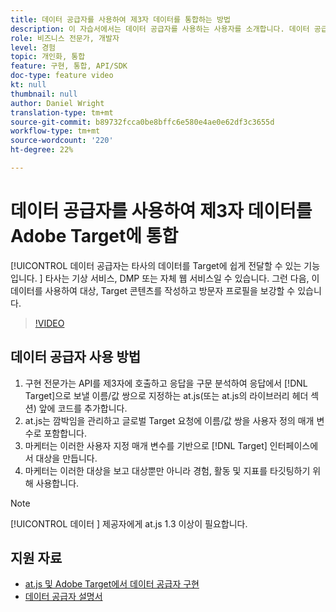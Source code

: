 ```yaml
---
title: 데이터 공급자를 사용하여 제3자 데이터를 통합하는 방법
description: 이 자습서에서는 데이터 공급자를 사용하는 사용자를 소개합니다. 데이터 공급자 기능을 사용하여 제3자의 데이터를 Adobe Target으로 쉽게 전달하는 방법을 알아봅니다.
role: 비즈니스 전문가, 개발자
level: 경험
topic: 개인화, 통합
feature: 구현, 통합, API/SDK
doc-type: feature video
kt: null
thumbnail: null
author: Daniel Wright
translation-type: tm+mt
source-git-commit: b89732fcca0be8bffc6e580e4ae0e62df3c3655d
workflow-type: tm+mt
source-wordcount: '220'
ht-degree: 22%

---
```



# 데이터 공급자를 사용하여 제3자 데이터를 Adobe Target에 통합

[!UICONTROL 데이터 공급자는 타사의 데이터를 Target에 쉽게 전달할 수 있는 기능입니다.  ]  타사는 기상 서비스, DMP 또는 자체 웹 서비스일 수 있습니다. 그런 다음, 이 데이터를 사용하여 대상, Target 콘텐츠를 작성하고 방문자 프로필을 보강할 수 있습니다.

>[!VIDEO](https://video.tv.adobe.com/v/22349/?quality=12)

## 데이터 공급자 사용 방법

1. 구현 전문가는 API를 제3자에 호출하고 응답을 구문 분석하여 응답에서 [!DNL Target]으로 보낼 이름/값 쌍으로 지정하는 at.js(또는 at.js의 라이브러리 헤더 섹션) 앞에 코드를 추가합니다.
1. at.js는 깜박임을 관리하고 글로벌 Target 요청에 이름/값 쌍을 사용자 정의 매개 변수로 포함합니다.
1. 마케터는 이러한 사용자 지정 매개 변수를 기반으로 [!DNL Target] 인터페이스에서 대상을 만듭니다.
1. 마케터는 이러한 대상을 보고 대상뿐만 아니라 경험, 활동 및 지표를 타깃팅하기 위해 사용합니다.

>[!NOTE]
>
>[!UICONTROL 데이터 ] 제공자에게 at.js 1.3 이상이 필요합니다.

## 지원 자료

* [at.js 및 Adobe Target에서 데이터 공급자 구현](implement-data-providers-to-integrate-third-party-data.md)
* [데이터 공급자 설명서](https://docs.adobe.com/content/help/en/target/using/implement-target/client-side/functions-overview/targetgobalsettings.html#data-providers)